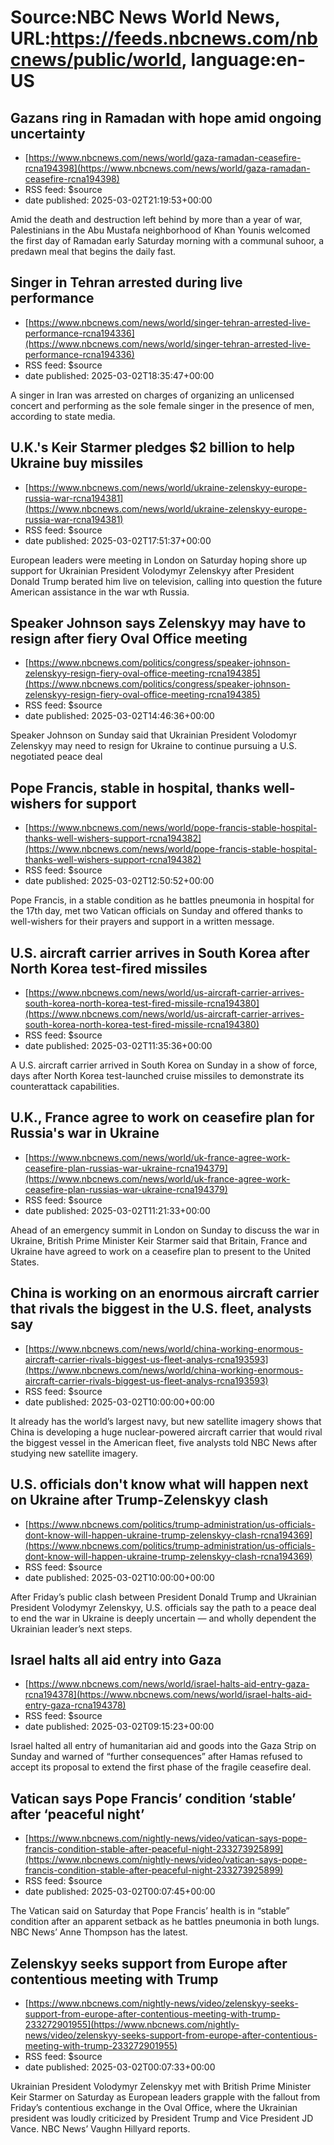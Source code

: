 # Source:NBC News World News, URL:https://feeds.nbcnews.com/nbcnews/public/world, language:en-US

## Gazans ring in Ramadan with hope amid ongoing uncertainty
 - [https://www.nbcnews.com/news/world/gaza-ramadan-ceasefire-rcna194398](https://www.nbcnews.com/news/world/gaza-ramadan-ceasefire-rcna194398)
 - RSS feed: $source
 - date published: 2025-03-02T21:19:53+00:00

Amid the death and destruction left behind by more than a year of war, Palestinians in the Abu Mustafa neighborhood of Khan Younis welcomed the first day of Ramadan early Saturday morning with a communal suhoor, a predawn meal that begins the daily fast.

## Singer in Tehran arrested during live performance
 - [https://www.nbcnews.com/news/world/singer-tehran-arrested-live-performance-rcna194336](https://www.nbcnews.com/news/world/singer-tehran-arrested-live-performance-rcna194336)
 - RSS feed: $source
 - date published: 2025-03-02T18:35:47+00:00

A singer in Iran was arrested on charges of organizing an unlicensed concert and performing as the sole female singer in the presence of men, according to state media.

## U.K.'s Keir Starmer pledges $2 billion to help Ukraine buy missiles
 - [https://www.nbcnews.com/news/world/ukraine-zelenskyy-europe-russia-war-rcna194381](https://www.nbcnews.com/news/world/ukraine-zelenskyy-europe-russia-war-rcna194381)
 - RSS feed: $source
 - date published: 2025-03-02T17:51:37+00:00

European leaders were meeting in London on Saturday hoping shore up support for Ukrainian President Volodymyr Zelenskyy after President Donald Trump berated him live on television, calling into question the future American assistance in the war wth Russia.

## Speaker Johnson says Zelenskyy may have to resign after fiery Oval Office meeting
 - [https://www.nbcnews.com/politics/congress/speaker-johnson-zelenskyy-resign-fiery-oval-office-meeting-rcna194385](https://www.nbcnews.com/politics/congress/speaker-johnson-zelenskyy-resign-fiery-oval-office-meeting-rcna194385)
 - RSS feed: $source
 - date published: 2025-03-02T14:46:36+00:00

Speaker Johnson on Sunday said that Ukrainian President Volodomyr Zelenskyy may need to resign for Ukraine to continue pursuing a U.S. negotiated peace deal

## Pope Francis, stable in hospital, thanks well-wishers for support
 - [https://www.nbcnews.com/news/world/pope-francis-stable-hospital-thanks-well-wishers-support-rcna194382](https://www.nbcnews.com/news/world/pope-francis-stable-hospital-thanks-well-wishers-support-rcna194382)
 - RSS feed: $source
 - date published: 2025-03-02T12:50:52+00:00

Pope Francis, in a stable condition as he battles pneumonia in hospital for the 17th day, met two Vatican officials on Sunday and offered thanks to well-wishers for their prayers and support in a written message.

## U.S. aircraft carrier arrives in South Korea after North Korea test-fired missiles
 - [https://www.nbcnews.com/news/world/us-aircraft-carrier-arrives-south-korea-north-korea-test-fired-missile-rcna194380](https://www.nbcnews.com/news/world/us-aircraft-carrier-arrives-south-korea-north-korea-test-fired-missile-rcna194380)
 - RSS feed: $source
 - date published: 2025-03-02T11:35:36+00:00

A U.S. aircraft carrier arrived in South Korea on Sunday in a show of force, days after North Korea test-launched cruise missiles to demonstrate its counterattack capabilities.

## U.K., France agree to work on ceasefire plan for Russia's war in Ukraine
 - [https://www.nbcnews.com/news/world/uk-france-agree-work-ceasefire-plan-russias-war-ukraine-rcna194379](https://www.nbcnews.com/news/world/uk-france-agree-work-ceasefire-plan-russias-war-ukraine-rcna194379)
 - RSS feed: $source
 - date published: 2025-03-02T11:21:33+00:00

Ahead of an emergency summit in London on Sunday to discuss the war in Ukraine, British Prime Minister Keir Starmer said that Britain, France and Ukraine have agreed to work on a ceasefire plan to present to the United States.

## China is working on an enormous aircraft carrier that rivals the biggest in the U.S. fleet, analysts say
 - [https://www.nbcnews.com/news/world/china-working-enormous-aircraft-carrier-rivals-biggest-us-fleet-analys-rcna193593](https://www.nbcnews.com/news/world/china-working-enormous-aircraft-carrier-rivals-biggest-us-fleet-analys-rcna193593)
 - RSS feed: $source
 - date published: 2025-03-02T10:00:00+00:00

It already has the world’s largest navy, but new satellite imagery shows that China is developing a huge nuclear-powered aircraft carrier that would rival the biggest vessel in the American fleet, five analysts told NBC News after studying new satellite imagery.

## U.S. officials don't know what will happen next on Ukraine after Trump-Zelenskyy clash
 - [https://www.nbcnews.com/politics/trump-administration/us-officials-dont-know-will-happen-ukraine-trump-zelenskyy-clash-rcna194369](https://www.nbcnews.com/politics/trump-administration/us-officials-dont-know-will-happen-ukraine-trump-zelenskyy-clash-rcna194369)
 - RSS feed: $source
 - date published: 2025-03-02T10:00:00+00:00

After Friday’s public clash between President Donald Trump and Ukrainian President Volodymyr Zelenskyy, U.S. officials say the path to a peace deal to end the war in Ukraine is deeply uncertain — and wholly dependent the Ukrainian leader’s next steps.

## Israel halts all aid entry into Gaza
 - [https://www.nbcnews.com/news/world/israel-halts-aid-entry-gaza-rcna194378](https://www.nbcnews.com/news/world/israel-halts-aid-entry-gaza-rcna194378)
 - RSS feed: $source
 - date published: 2025-03-02T09:15:23+00:00

Israel halted all entry of humanitarian aid and goods into the Gaza Strip on Sunday and warned of “further consequences” after Hamas refused to accept its proposal to extend the first phase of the fragile ceasefire deal.

## Vatican says Pope Francis’ condition ‘stable’ after ‘peaceful night’
 - [https://www.nbcnews.com/nightly-news/video/vatican-says-pope-francis-condition-stable-after-peaceful-night-233273925899](https://www.nbcnews.com/nightly-news/video/vatican-says-pope-francis-condition-stable-after-peaceful-night-233273925899)
 - RSS feed: $source
 - date published: 2025-03-02T00:07:45+00:00

The Vatican said on Saturday that Pope Francis’ health is in “stable” condition after an apparent setback as he battles pneumonia in both lungs. NBC News’ Anne Thompson has the latest.

## Zelenskyy seeks support from Europe after contentious meeting with Trump
 - [https://www.nbcnews.com/nightly-news/video/zelenskyy-seeks-support-from-europe-after-contentious-meeting-with-trump-233272901955](https://www.nbcnews.com/nightly-news/video/zelenskyy-seeks-support-from-europe-after-contentious-meeting-with-trump-233272901955)
 - RSS feed: $source
 - date published: 2025-03-02T00:07:33+00:00

Ukrainian President Volodymyr Zelenskyy met with British Prime Minister Keir Starmer on Saturday as European leaders grapple with the fallout from Friday’s contentious exchange in the Oval Office, where the Ukrainian president was loudly criticized by President Trump and Vice President JD Vance. NBC News’ Vaughn Hillyard reports.

